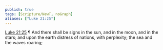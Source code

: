 ```yaml
---
publish: true
tags: [Scripture/NewT, noGraph]
aliases: ["Luke 21:25"]
---
```

[Luke 21:25](https://churchofjesuschrist.org/study/scriptures/nt/luke/21?lang=eng&id=p25#p25) ¶ And there shall be signs in the sun, and in the moon, and in the stars; and upon the earth distress of nations, with perplexity; the sea and the waves roaring;
